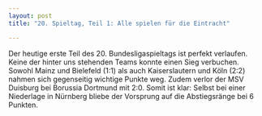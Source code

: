 ```yaml
---
layout: post
title: "20. Spieltag, Teil 1: Alle spielen für die Eintracht"

---
```


Der heutige erste Teil des 20. Bundesligaspieltags ist perfekt verlaufen. Keine der hinter uns stehenden Teams konnte einen Sieg verbuchen. Sowohl Mainz und Bielefeld (1:1) als auch Kaiserslautern und Köln (2:2) nahmen sich gegenseitig wichtige Punkte weg. Zudem verlor der MSV Duisburg bei Borussia Dortmund mit 2:0. Somit ist klar: Selbst bei einer Niederlage in Nürnberg bliebe der Vorsprung auf die Abstiegsränge bei 6 Punkten. 


